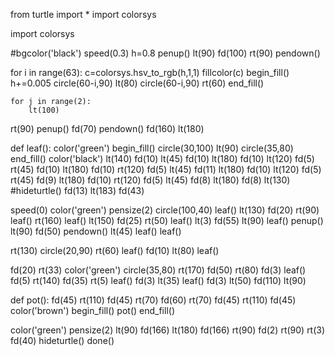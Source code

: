 from turtle import *
import colorsys

import colorsys

#bgcolor('black')
speed(0.3)
h=0.8
penup()
lt(90)
fd(100)
rt(90)
pendown()

for i in range(63):
    c=colorsys.hsv_to_rgb(h,1,1)
    fillcolor(c)
    begin_fill()
    h+=0.005
    circle(60-i,90)
    lt(80)
    circle(60-i,90)
    rt(60)
    end_fill()

    for j in range(2):
        lt(100)

rt(90)
penup()
fd(70)
pendown()
fd(160)
lt(180)

def leaf():
    color('green')
    begin_fill()
    circle(30,100)
    lt(90)
    circle(35,80)
    end_fill()
    color('black')
    lt(140)
    fd(10)
    lt(45)
    fd(10)
    lt(180)
    fd(10)
    lt(120)
    fd(5)
    rt(45)
    fd(10)
    lt(180)
    fd(10)
    rt(120)
    fd(5)
    lt(45)
    fd(11)
    lt(180)
    fd(10)
    lt(120)
    fd(5)
    rt(45)
    fd(9)
    lt(180)
    fd(10)
    rt(120)
    fd(5)
    lt(45)
    fd(8)
    lt(180)
    fd(8)
    lt(130)
    #hideturtle()
    fd(13)
    lt(183)
    fd(43)

speed(0)
color('green')
pensize(2)
circle(100,40)
leaf()
lt(130)
fd(20)
rt(90)
leaf()
rt(160)
leaf()
lt(150)
fd(25)
rt(50)
leaf()
lt(3)
fd(55)
lt(90)
leaf()
penup()
lt(90)
fd(50)
pendown()
lt(45)
leaf()
leaf()

rt(130)
circle(20,90)
rt(60)
leaf()
fd(10)
lt(80)
leaf()

fd(20)
rt(33)
color('green')
circle(35,80)
rt(170)
fd(50)
rt(80)
fd(3)
leaf()
fd(5)
rt(140)
fd(35)
rt(5)
leaf()
fd(3)
lt(35)
leaf()
fd(3)
lt(50)
fd(110)
lt(90)

def pot():
    fd(45)
    rt(110)
    fd(45)
    rt(70)
    fd(60)
    rt(70)
    fd(45)
    rt(110)
    fd(45)
color('brown')
begin_fill()
pot()
end_fill()

color('green')
pensize(2)
lt(90)
fd(166)
lt(180)
fd(166)
rt(90)
fd(2)
rt(90)
rt(3)
fd(40)
hideturtle()
done()
